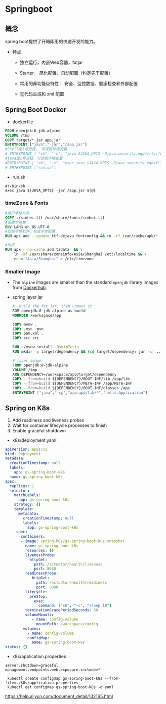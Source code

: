 

# Springboot

## 概念

spring boot提供了开箱即用的快速开发的能力。

- 特点

  - 独立运行，内嵌Web容器，fatjar

  - Starter， 简化配置，自动配置（约定先于配置）

  - 常用的非功能级特性： 安全、监控数据、健康检查和外部配置

  - 无代码生成和 xml 配置



## Spring Boot Docker

- dockerfile

```dockerfile
FROM openjdk:8-jdk-alpine
VOLUME /tmp
COPY target/*.jar app.jar
ENTRYPOINT ["java","-jar","/app.jar"]
#Shell是1号进程， 可读取环境变量
# ENTRYPOINT [ "sh", "-c", "java $JAVA_OPTS -Djava.security.egd=file:/dev/./urandom -jar /app.jar" ]
#java是1号进程，可读取环境变量
#ENTRYPOINT [ "sh", "-c", "exec java $JAVA_OPTS -Djava.security.egd=file:/dev/./urandom -jar /app.jar" ]
# ENTRYPOINT ["run.sh"]
```

- run.sh

```shell
#!/bin/sh
exec java ${JAVA_OPTS} -jar /app.jar ${@}
```



### timeZone & Fonts

```dockerfile
#拷贝字体文件
COPY ./simhei.ttf /usr/share/fonts/simhei.ttf  
#设置字符集
ENV LANG en_US.UTF-8 
#安装字体软件，完成字体配置
RUN apk add --update ttf-dejavu fontconfig && rm -rf /var/cache/apk/*

#时区
RUN apk --no-cache add tzdata  && \
    ln -sf /usr/share/zoneinfo/Asia/Shanghai /etc/localtime && \
    echo "Asia/Shanghai" > /etc/timezone 
```



### Smaller Image

- The `alpine` images are smaller than the standard `openjdk` library images from [Dockerhub](https://hub.docker.com/_/openjdk/).

- spring layer jar

  ```dockerfile
  #  build the fat jar, then unpack it 
  ROM openjdk:8-jdk-alpine as build
  WORKDIR /workspace/app
  
  COPY mvnw .
  COPY .mvn .mvn
  COPY pom.xml .
  COPY src src
  
  RUN ./mvnw install -DskipTests
  RUN mkdir -p target/dependency && (cd target/dependency; jar -xf ../*.jar)
  
  # layer image
  FROM openjdk:8-jdk-alpine
  VOLUME /tmp
  ARG DEPENDENCY=/workspace/app/target/dependency
  COPY --from=build ${DEPENDENCY}/BOOT-INF/lib /app/lib
  COPY --from=build ${DEPENDENCY}/META-INF /app/META-INF
  COPY --from=build ${DEPENDENCY}/BOOT-INF/classes /app
  ENTRYPOINT ["java","-cp","app:app/lib/*","hello.Application"]
  ```

  


## Spring on K8s

1. Add readiness and liveness probes
2. Wait for container lifecycle processes to finish
3. Enable graceful shutdown


- k8s/deployment.yaml
```yaml
apiVersion: apps/v1
kind: Deployment
metadata:
  creationTimestamp: null
  labels:
    app: gs-spring-boot-k8s
  name: gs-spring-boot-k8s
spec:
  replicas: 1
  selector:
    matchLabels:
      app: gs-spring-boot-k8s
    strategy: {}
    template:
      metadata:
        creationTimestamp: null
        labels:
          app: gs-spring-boot-k8s
     spec:
       containers:
       - image: spring-k8s/gs-spring-boot-k8s:snapshot
         name: gs-spring-boot-k8s
         resources: {}
         livenessProbe:
           httpGet:
             path: /actuator/health/liveness
             port: 8080
         readinessProbe:
            httpGet:
              path: /actuator/health/readiness
              port: 8080
         lifecycle:
           preStop:
             exec:
               command: ["sh", "-c", "sleep 10"]  
         terminationGracePeriodSeconds: 60
         volumeMounts:
            - name: config-volume
              mountPath: /workspace/config
        volumes:
          - name: config-volume
          configMap:
            name: gs-spring-boot-k8s
status: {}
```

- k8s/application.properties

```properties
server.shutdown=graceful
management.endpoints.web.exposure.include=*
```

```shell
 kubectl create configmap gs-spring-boot-k8s --from-file=./k8s/application.properties
 kubectl get configmap gs-spring-boot-k8s -o yaml
```

https://help.aliyun.com/document_detail/132165.html